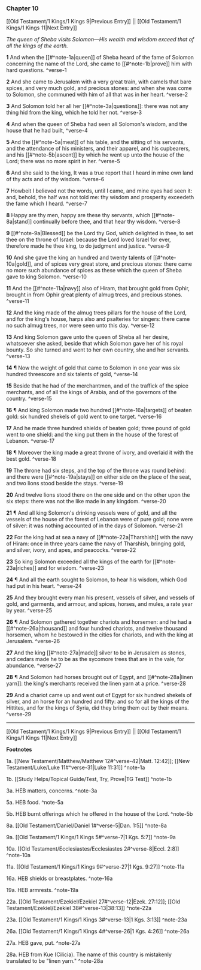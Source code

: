 ### Chapter 10

[[Old Testament/1 Kings/1 Kings 9|Previous Entry]]  ||  [[Old Testament/1 Kings/1 Kings 11|Next Entry]]

*The queen of Sheba visits Solomon—His wealth and wisdom exceed that of all the kings of the earth.*

**1**  And when the [[#^note-1a|queen]] of Sheba heard of the fame of Solomon concerning the name of the Lord, she came to [[#^note-1b|prove]] him with hard questions. ^verse-1

**2**  And she came to Jerusalem with a very great train, with camels that bare spices, and very much gold, and precious stones: and when she was come to Solomon, she communed with him of all that was in her heart. ^verse-2

**3**  And Solomon told her all her [[#^note-3a|questions]]: there was not any thing hid from the king, which he told her not. ^verse-3

**4**  And when the queen of Sheba had seen all Solomon's wisdom, and the house that he had built, ^verse-4

**5**  And the [[#^note-5a|meat]] of his table, and the sitting of his servants, and the attendance of his ministers, and their apparel, and his cupbearers, and his [[#^note-5b|ascent]] by which he went up unto the house of the Lord; there was no more spirit in her. ^verse-5

**6**  And she said to the king, It was a true report that I heard in mine own land of thy acts and of thy wisdom. ^verse-6

**7**  Howbeit I believed not the words, until I came, and mine eyes had seen it: and, behold, the half was not told me: thy wisdom and prosperity exceedeth the fame which I heard. ^verse-7

**8**  Happy are thy men, happy are these thy servants, which [[#^note-8a|stand]] continually before thee, and that hear thy wisdom. ^verse-8

**9**  [[#^note-9a|Blessed]] be the Lord thy God, which delighted in thee, to set thee on the throne of Israel: because the Lord loved Israel for ever, therefore made he thee king, to do judgment and justice. ^verse-9

**10**  And she gave the king an hundred and twenty talents of [[#^note-10a|gold]], and of spices very great store, and precious stones: there came no more such abundance of spices as these which the queen of Sheba gave to king Solomon. ^verse-10

**11**  And the [[#^note-11a|navy]] also of Hiram, that brought gold from Ophir, brought in from Ophir great plenty of almug trees, and precious stones. ^verse-11

**12**  And the king made of the almug trees pillars for the house of the Lord, and for the king's house, harps also and psalteries for singers: there came no such almug trees, nor were seen unto this day. ^verse-12

**13**  And king Solomon gave unto the queen of Sheba all her desire, whatsoever she asked, beside that which Solomon gave her of his royal bounty. So she turned and went to her own country, she and her servants. ^verse-13

**14**  ¶ Now the weight of gold that came to Solomon in one year was six hundred threescore and six talents of gold, ^verse-14

**15**  Beside that he had of the merchantmen, and of the traffick of the spice merchants, and of all the kings of Arabia, and of the governors of the country. ^verse-15

**16**  ¶ And king Solomon made two hundred [[#^note-16a|targets]] of beaten gold: six hundred shekels of gold went to one target. ^verse-16

**17**  And he made three hundred shields of beaten gold; three pound of gold went to one shield: and the king put them in the house of the forest of Lebanon. ^verse-17

**18**  ¶ Moreover the king made a great throne of ivory, and overlaid it with the best gold. ^verse-18

**19**  The throne had six steps, and the top of the throne was round behind: and there were [[#^note-19a|stays]] on either side on the place of the seat, and two lions stood beside the stays. ^verse-19

**20**  And twelve lions stood there on the one side and on the other upon the six steps: there was not the like made in any kingdom. ^verse-20

**21**  ¶ And all king Solomon's drinking vessels were of gold, and all the vessels of the house of the forest of Lebanon were of pure gold; none were of silver: it was nothing accounted of in the days of Solomon. ^verse-21

**22**  For the king had at sea a navy of [[#^note-22a|Tharshish]] with the navy of Hiram: once in three years came the navy of Tharshish, bringing gold, and silver, ivory, and apes, and peacocks. ^verse-22

**23**  So king Solomon exceeded all the kings of the earth for [[#^note-23a|riches]] and for wisdom. ^verse-23

**24**  ¶ And all the earth sought to Solomon, to hear his wisdom, which God had put in his heart. ^verse-24

**25**  And they brought every man his present, vessels of silver, and vessels of gold, and garments, and armour, and spices, horses, and mules, a rate year by year. ^verse-25

**26**  ¶ And Solomon gathered together chariots and horsemen: and he had a [[#^note-26a|thousand]] and four hundred chariots, and twelve thousand horsemen, whom he bestowed in the cities for chariots, and with the king at Jerusalem. ^verse-26

**27**  And the king [[#^note-27a|made]] silver to be in Jerusalem as stones, and cedars made he to be as the sycomore trees that are in the vale, for abundance. ^verse-27

**28**  ¶ And Solomon had horses brought out of Egypt, and [[#^note-28a|linen yarn]]: the king's merchants received the linen yarn at a price. ^verse-28

**29**  And a chariot came up and went out of Egypt for six hundred shekels of silver, and an horse for an hundred and fifty: and so for all the kings of the Hittites, and for the kings of Syria, did they bring them out by their means. ^verse-29


---
[[Old Testament/1 Kings/1 Kings 9|Previous Entry]]  ||  [[Old Testament/1 Kings/1 Kings 11|Next Entry]]


**Footnotes**


1a. [[New Testament/Matthew/Matthew 12#^verse-42|Matt. 12:42]]; [[New Testament/Luke/Luke 11#^verse-31|Luke 11:31]] ^note-1a

1b. [[Study Helps/Topical Guide/Test, Try, Prove|TG Test]] ^note-1b

3a. HEB matters, concerns. ^note-3a

5a. HEB food. ^note-5a

5b. HEB burnt offerings which he offered in the house of the Lord. ^note-5b

8a. [[Old Testament/Daniel/Daniel 1#^verse-5|Dan. 1:5]] ^note-8a

9a. [[Old Testament/1 Kings/1 Kings 5#^verse-7|1 Kgs. 5:7]] ^note-9a

10a. [[Old Testament/Ecclesiastes/Ecclesiastes 2#^verse-8|Eccl. 2:8]] ^note-10a

11a. [[Old Testament/1 Kings/1 Kings 9#^verse-27|1 Kgs. 9:27]] ^note-11a

16a. HEB shields or breastplates. ^note-16a

19a. HEB armrests. ^note-19a

22a. [[Old Testament/Ezekiel/Ezekiel 27#^verse-12|Ezek. 27:12]]; [[Old Testament/Ezekiel/Ezekiel 38#^verse-13|38:13]] ^note-22a

23a. [[Old Testament/1 Kings/1 Kings 3#^verse-13|1 Kgs. 3:13]] ^note-23a

26a. [[Old Testament/1 Kings/1 Kings 4#^verse-26|1 Kgs. 4:26]] ^note-26a

27a. HEB gave, put. ^note-27a

28a. HEB from Kue (Cilicia). The name of this country is mistakenly translated to be "linen yarn." ^note-28a